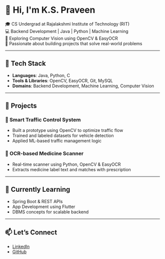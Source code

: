 # 👋 Hi, I'm K.S. Praveen

🎓 CS Undergrad at Rajalakshmi Institute of Technology (RIT)  
💻 Backend Development | Java | Python | Machine Learning  
🧠 Exploring Computer Vision using OpenCV & EasyOCR  
🚀 Passionate about building projects that solve real-world problems

---

## 🔧 Tech Stack
- **Languages**: Java, Python, C
- **Tools & Libraries**: OpenCV, EasyOCR, Git, MySQL
- **Domains**: Backend Development, Machine Learning, Computer Vision

---

## 📌 Projects
### 🔹 Smart Traffic Control System
- Built a prototype using OpenCV to optimize traffic flow
- Trained and labeled datasets for vehicle detection  
- Applied ML-based traffic management logic

### 🔹 OCR-based Medicine Scanner
- Real-time scanner using Python, OpenCV & EasyOCR
- Extracts medicine label text and matches with prescription

---

## 🌱 Currently Learning
- Spring Boot & REST APIs
- App Development using Flutter
- DBMS concepts for scalable backend

---

## 📫 Let’s Connect
- [LinkedIn](https://www.linkedin.com/in/kspraveen005)
- [GitHub](https://github.com/praveenkrish46)
